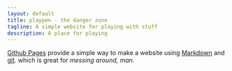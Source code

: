 ```yaml
---
layout: default
title: playpen - the danger zone
tagline: A simple website for playing with stuff
description: A place for playing
---
```


[Github Pages](https://pages.github.com) provide a simple way to make a
website using
[Markdown](https://daringfireball.net/projects/markdown/) and
[git](https://git-scm.com).
which is great for _messing around, man._
